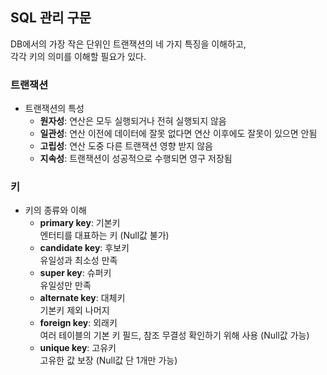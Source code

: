 ## SQL 관리 구문

DB에서의 가장 작은 단위인 트랜잭션의 네 가지 특징을 이해하고,  
각각 키의 의미를 이해할 필요가 있다.  

### 트랜잭션

- 트랜잭션의 특성
  - **원자성**: 연산은 모두 실행되거나 전혀 실행되지 않음
  - **일관성**: 연산 이전에 데이터에 잘못 없다면 연산 이후에도 잘못이 있으면 안됨
  - **고립성**: 연산 도중 다른 트랜잭션 영향 받지 않음
  - **지속성**: 트랜잭션이 성공적으로 수행되면 영구 저장됨

### 키

- 키의 종류와 이해
  - **primary key**: 기본키    
    엔터티를 대표하는 키 (Null값 불가)
  - **candidate key**: 후보키      
    유일성과 최소성 만족  
  - **super key**: 슈퍼키  
    유일성만 만족  
  - **alternate key**: 대체키  
    기본키 제외 나머지  
  - **foreign key**: 외래키  
    여러 테이블의 기본 키 필드, 참조 무결성 확인하기 위해 사용 (Null값 가능)
  - **unique key**: 고유키  
    고유한 값 보장 (Null값 단 1개만 가능)
